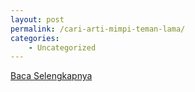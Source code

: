 ```yaml
---
layout: post
permalink: /cari-arti-mimpi-teman-lama/
categories:
    - Uncategorized
---
```


[Baca Selengkapnya](/04)